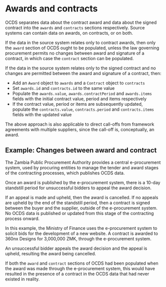 # Awards and contracts

OCDS separates data about the contract award and data about the signed contract into the `awards` and `contracts` sections respectively. Source systems can contain data on awards, on contracts, or on both.

If the data in the source system relates only to contract awards, then only the `award` section of OCDS ought to be populated, unless the law governing procurement permits no changes between award and signature of a contract, in which case the `contract` section can be populated.

If the data in the source system relates only to the signed contract and no changes are permitted between the award and signature of a contract, then:

* Add an `Award` object to `awards` and a `Contract` object to `contracts`
* Set `awards.id` and `contracts.id` to the same value
* Populate the `awards.value`, `awards.contractPeriod` and `awards.items` fields with the initial contract value, period and items respectively
* If the contract value, period or items are subsequently updated, populate the `contracts.value`, `contracts.period` and `contracts.items` fields with the updated value

The above approach is also applicable to direct call-offs from framework agreements with multiple suppliers, since the call-off is, conceptually, an award.

## Example: Changes between award and contract

The Zambia Public Procurement Authority provides a central e-procurement system, used by procuring entities to manage the tender and award stages of the contracting processes, which publishes OCDS data.

Once an award is published by the e-procurement system, there is a 10-day standstill period for unsuccessful bidders to appeal the award decision.

If an appeal is made and upheld, then the award is cancelled. If no appeals are upheld by the end of the standstill period, then a contract is signed between the buyer and the supplier, outside of the e-procurement system. No OCDS data is published or updated from this stage of the contracting process onward.

In this example, the Ministry of Finance uses the e-procurement system to solicit bids for the development of a new website. A contract is awarded to 360nx Designs for 3,000,000 ZMK, through the e-procurement system.

An unsuccessful bidder appeals the award decision and the appeal is upheld, resulting the award being cancelled.

If both the `award` and `contract` sections of OCDS had been populated when the award was made through the e-procurement system, this would have resulted in the presence of a contract in the OCDS data that had never existed in reality.
